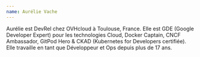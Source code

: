 ```yaml
---
name: Aurélie Vache
---
```


Aurélie est DevRel chez OVHcloud à Toulouse, France. Elle est GDE (Google Developer Expert) pour les technologies Cloud, Docker Captain, CNCF Ambassador, GitPod Hero & CKAD (Kubernetes for Developers certifiée). Elle travaille en tant que Développeur et Ops depuis plus de 17 ans.

